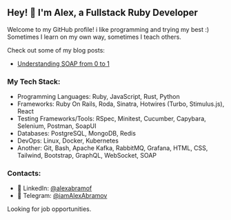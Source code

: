 ## Hey! 👋 I'm Alex, a Fullstack Ruby Developer

Welcome to my GitHub profile! i like programming and trying my best :) Sometimes I learn on my own way, sometimes I teach others.

Check out some of my blog posts:
- [Understanding SOAP from 0 to 1](https://o-200.github.io/web/2025/03/26/Understanding-Soap-From-0-to-1.html)


### My Tech Stack:
- Programming Languages: Ruby, JavaScript, Rust, Python
- Frameworks: Ruby On Rails, Roda, Sinatra, Hotwires (Turbo, Stimulus.js), React
- Testing Frameworks/Tools: RSpec, Minitest, Cucumber, Capybara, Selenium, Postman, SoapUI
- Databases: PostgreSQL, MongoDB, Redis
- DevOps: Linux, Docker, Kubernetes
- Another: Git, Bash, Apache Kafka, RabbitMQ, Grafana, HTML, CSS, Tailwind, Bootstrap, GraphQL, WebSocket, SOAP

### Contacts:

- 📄 LinkedIn: [@alexabramof](https://www.linkedin.com/in/alexabramof/)
- 💬 Telegram: [@iamAlexAbramov](https://t.me/iamAlexAbramov)

Looking for job opportunities.
